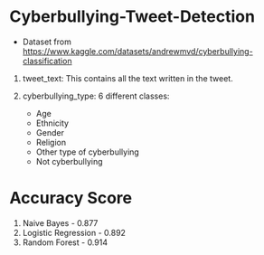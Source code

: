 # Cyberbullying-Tweet-Detection

- Dataset from https://www.kaggle.com/datasets/andrewmvd/cyberbullying-classification

1. tweet_text: This contains all the text written in the tweet.

2. cyberbullying_type: 6 different classes:
    - Age
    - Ethnicity
    - Gender
    - Religion
    - Other type of cyberbullying
    - Not cyberbullying
  

# Accuracy Score
1. Naive Bayes - 0.877
2. Logistic Regression - 0.892
3. Random Forest - 0.914
